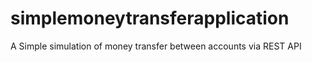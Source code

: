 # simplemoneytransferapplication
A Simple simulation of money transfer between accounts via REST API
